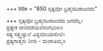 +++
title = "850 ನೃತ್ಯವೋ ಬ್ರಹ್ಮನಟರಾಜನದು"

+++
ನೃತ್ಯವೋ ಬ್ರಹ್ಮನಟರಾಜನದು ಜಗವೆಲ್ಲ।  
ಪ್ರತ್ಯೇಕ ಜೀವದಶೆಯವನಂಗಭಂಗಿ॥  
ಸತ್ಯ ಸತ್ತ್ವಜ್ವಾಲೆ ವಿಶ್ವಮಾಯಾಲೀಲೆ।  
ಪ್ರತ್ಯಗಾತ್ಮನು ನೀನು - ಮಂಕುತಿಮ್ಮ॥  
